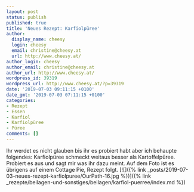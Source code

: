 ```yaml
---
layout: post
status: publish
published: true
title: 'Neues Rezept: Karfiolpüree'
author:
  display_name: cheesy
  login: cheesy
  email: christine@cheesy.at
  url: http://www.cheesy.at/
author_login: cheesy
author_email: christine@cheesy.at
author_url: http://www.cheesy.at/
wordpress_id: 39319
wordpress_url: http://www.cheesy.at/?p=39319
date: '2019-07-03 09:11:15 +0100'
date_gmt: '2019-07-03 07:11:15 +0100'
categories:
- Rezept
- Essen
- Karfiol
- Karfiolpüree
- Püree
comments: []
---
```

Ihr werdet es nicht glauben bis ihr es probiert habt aber ich behaupte folgendes: Karfiolpüree schmeckt weitaus besser als Kartoffelpüree. Probiert es aus und sagt mir was ihr dazu meint. Auf dem Foto ist es übrigens auf einem Cottage Pie, Rezept folgt.
[![]({% link _posts/2019-07-03-neues-rezept-karfiolpuree/OurPath-16.jpg %})]({% link _rezepte/beilagen-und-sonstiges/beilagen/karfiol-puerree/index.md %})

